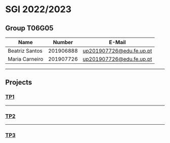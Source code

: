 # SGI 2022/2023

## Group T06G05
| Name             | Number    | E-Mail             |
| ---------------- | --------- | ------------------ |
| Beatriz Santos         | 201906888 | up201907726@edu.fe.up.pt            |
| Maria Carneiro         | 201907726 | up201907726@edu.fe.up.pt            |

----

## Projects

### [TP1](tp1)
-----
### [TP2](tp2)
----
### [TP3](tp3)

